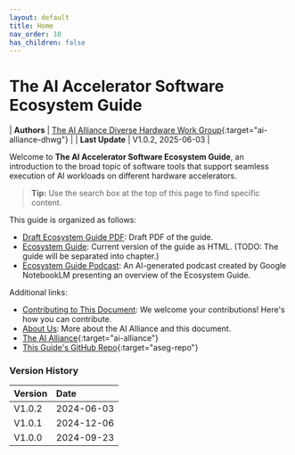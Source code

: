```yaml
---
layout: default
title: Home
nav_order: 10
has_children: false
---
```


# The AI Accelerator Software Ecosystem Guide

| **Authors** | [The AI Alliance Diverse Hardware Work Group](https://thealliance.ai/focus-areas/diverse-hardware){:target="ai-alliance-dhwg"} |
| **Last Update** | V1.0.2, 2025-06-03 |


Welcome to **The AI Accelerator Software Ecosystem Guide**, an introduction to the broad topic of software tools that support seamless execution of AI workloads on different hardware accelerators.

> **Tip:** Use the search box at the top of this page to find specific content.

This guide is organized as follows:

* [Draft Ecosystem Guide PDF]({{site.baseurl}}/files/AI%20Accelerator%20Software%20Ecosystem%20Guide.pdf): Draft PDF of the guide.
* [Ecosystem Guide]({{site.baseurl}}/ecosystem-guide/): Current version of the guide as HTML. (TODO: The guide will be separated into chapter.)
* [Ecosystem Guide Podcast]({{site.baseurl}}/files/Ecosystem%20Guide.wav): An AI-generated podcast created by Google NotebookLM presenting an overview of the Ecosystem Guide.

Additional links:

* [Contributing to This Document]({{site.baseurl}}/contributing): We welcome your contributions! Here's how you can contribute.
* [About Us]({{site.baseurl}}/about): More about the AI Alliance and this document.
* [The AI Alliance](https://thealliance.ai){:target="ai-alliance"}
* [This Guide's GitHub Repo](https://github.com/The-AI-Alliance/ai-accelerator-software-ecosystem-guide){:target="aseg-repo"}

### Version History

| Version  | Date       |
| :------- | :--------- |
| V1.0.2   | 2024-06-03 |
| V1.0.1   | 2024-12-06 |
| V1.0.0   | 2024-09-23 |


